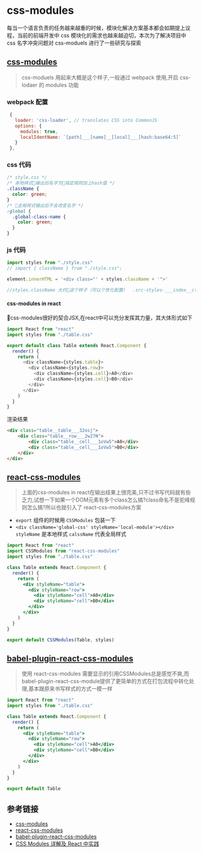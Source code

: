 # css-modules

每当一个语言负责的任务越来越重的时候，模块化解决方案基本都会如期提上议程，当前的前端开发中
css 模块化的需求也越来越迫切，本次为了解决项目中 css 名字冲突问题对 css-moduels 进行了一些研究与探索

## [css-modules](https://github.com/css-modules/css-modules)

> css-moduels 用起来大概是这个样子,一般通过 webpack 使用,开启 css-lodaer 的 modules 功能

### webpack 配置

```js
 {
   loader: 'css-loader', // translates CSS into CommonJS
   options: {
     modules: true,
     localIdentName: `[path]___[name]__[local]___[hash:base64:5]`
   }
 },
```

### css 代码

```css
/* style.css */
/* 本地样式输出后名字为指定规则加上hash值 */
.className {
  color: green;
}
/* 全局样式输出后不会改变名字 */
:global {
  .global-class-name {
    color: green;
  }
}
```

### js 代码

```js
import styles from "./style.css"
// import { className } from "./style.css";

element.innerHTML = '<div class="' + styles.className + '">'

//styles.className 大约这个样子（可以个性化配置）  .src-styles-___index__className___3riMm
```

#### css-modules in react

css-modules很好的契合JSX,在react中可以充分发挥其力量，其大体形式如下

```js
import React from "react"
import styles from "./table.css"

export default class Table extends React.Component {
  render() {
    return (
      <div className={styles.table}>
        <div className={styles.row}>
          <div className={styles.cell}>A0</div>
          <div className={styles.cell}>B0</div>
        </div>
      </div>
    )
  }
}
```

渲染结果

```html
<div class="table__table___32osj">
    <div class="table__row___2w27N">
        <div class="table__cell___1oVw5">A0</div>
        <div class="table__cell___1oVw5">B0</div>
    </div>
</div>
```

## [react-css-modules](https://github.com/gajus/react-css-modules)

> 上面的css-modules in react在输出结果上很完美,只不过书写代码就有些乏力,试想一下如果一个DOM元素有多个class怎么搞?class命名不是驼峰规则怎么搞?所以也就引入了 react-css-modules方案

- `export` 组件的时候用 `CSSModules` 包装一下
- `<div className='global-css' styleName='local-module'></div>` `styleName` 是本地样式 `calssName` 代表全局样式

```jsx
import React from "react"
import CSSModules from "react-css-modules"
import styles from "./table.css"

class Table extends React.Component {
  render() {
    return (
      <div styleName="table">
        <div styleName="row">
          <div styleName="cell">A0</div>
          <div styleName="cell">B0</div>
        </div>
      </div>
    )
  }
}

export default CSSModules(Table, styles)
```

## [babel-plugin-react-css-modules](https://github.com/gajus/babel-plugin-react-css-modules)

> 使用 react-css-modules 需要显示的引用CSSModules总是感觉不爽,而babel-plugin-react-css-module提供了更简单的方式在打包流程中转化处理,基本跟原来书写样式的方式一模一样

```jsx
import React from "react"
import styles from "./table.css"

class Table extends React.Component {
  render() {
    return (
      <div styleName="table">
        <div styleName="row">
          <div styleName="cell">A0</div>
          <div styleName="cell">B0</div>
        </div>
      </div>
    )
  }
}

export default Table
```

## 参考链接

- [css-modules](https://github.com/css-modules/css-modules)
- [react-css-modules](https://github.com/gajus/react-css-modules)
- [babel-plugin-react-css-modules](https://github.com/gajus/babel-plugin-react-css-modules)
- [CSS Modules 详解及 React 中实践](https://zhuanlan.zhihu.com/p/20495964)

